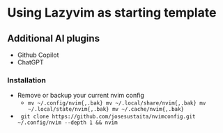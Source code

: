 # Using Lazyvim as starting template
## Additional AI plugins
* Github Copilot
* ChatGPT
### Installation
* Remove or backup your current nvim config
  * ```mv ~/.config/nvim{,.bak} mv ~/.local/share/nvim{,.bak} mv ~/.local/state/nvim{,.bak} mv ~/.cache/nvim{,.bak}```
* ``` git clone https://github.com/josesustaita/nvimconfig.git ~/.config/nvim --depth 1 && nvim```
